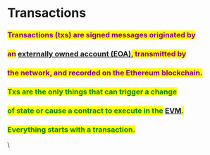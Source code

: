 # Transactions

### <mark style="color:purple;">Transactions (txs) are signed messages originated by</mark>&#x20;

### <mark style="color:purple;">an</mark> [externally owned account (EOA)](ethereum-accounts.md)<mark style="color:purple;">, transmitted by</mark>&#x20;

### <mark style="color:purple;">the network, and recorded on the Ethereum blockchain.</mark>&#x20;

<mark style="color:purple;"></mark>

### <mark style="color:green;">Txs are the only things that can trigger a change</mark>&#x20;

### <mark style="color:green;">of state or cause a contract to execute in the</mark> [EVM](ethereum/the-ethereum-virtual-machine.md)<mark style="color:green;">.</mark> &#x20;

### <mark style="color:green;">Everything starts with a transaction.</mark>

<mark style="color:purple;"></mark>\ <mark style="color:purple;"></mark>
